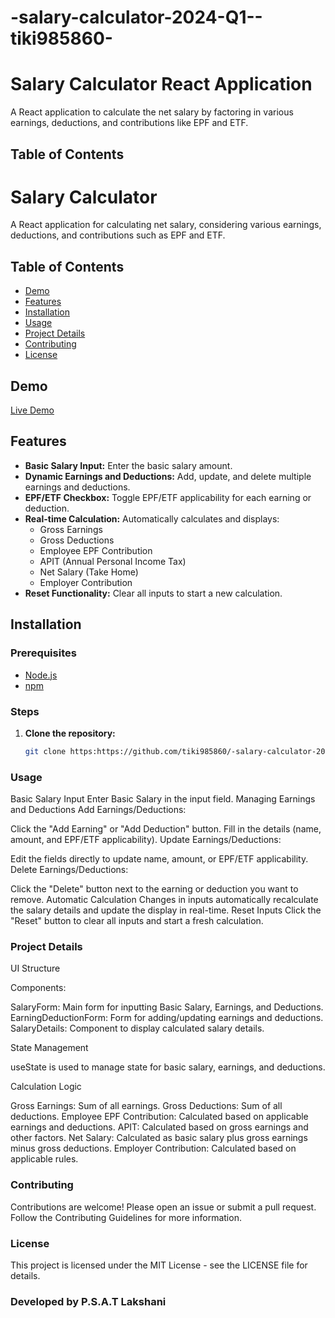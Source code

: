 # -salary-calculator-2024-Q1--tiki985860-
# Salary Calculator React Application

A React application to calculate the net salary by factoring in various earnings, deductions, and contributions like EPF and ETF.

## Table of Contents

# Salary Calculator

A React application for calculating net salary, considering various earnings, deductions, and contributions such as EPF and ETF.

## Table of Contents

- [Demo](#demo)
- [Features](#features)
- [Installation](#installation)
- [Usage](#usage)
- [Project Details](#project-details)
- [Contributing](#contributing)
- [License](#license)

## Demo

[Live Demo](https://your-demo-link.com)

## Features

- **Basic Salary Input:** Enter the basic salary amount.
- **Dynamic Earnings and Deductions:** Add, update, and delete multiple earnings and deductions.
- **EPF/ETF Checkbox:** Toggle EPF/ETF applicability for each earning or deduction.
- **Real-time Calculation:** Automatically calculates and displays:
  - Gross Earnings
  - Gross Deductions
  - Employee EPF Contribution
  - APIT (Annual Personal Income Tax)
  - Net Salary (Take Home)
  - Employer Contribution
- **Reset Functionality:** Clear all inputs to start a new calculation.

## Installation

### Prerequisites

- [Node.js](https://nodejs.org/)
- [npm](https://www.npmjs.com/)

### Steps

1. **Clone the repository:**
   ```bash
   git clone https:https://github.com/tiki985860/-salary-calculator-2024-Q1--tiki985860-.git
   
### Usage
Basic Salary Input
Enter Basic Salary in the input field.
Managing Earnings and Deductions
Add Earnings/Deductions:

Click the "Add Earning" or "Add Deduction" button.
Fill in the details (name, amount, and EPF/ETF applicability).
Update Earnings/Deductions:

Edit the fields directly to update name, amount, or EPF/ETF applicability.
Delete Earnings/Deductions:

Click the "Delete" button next to the earning or deduction you want to remove.
Automatic Calculation
Changes in inputs automatically recalculate the salary details and update the display in real-time.
Reset Inputs
Click the "Reset" button to clear all inputs and start a fresh calculation.

### Project Details

UI Structure

Components:

SalaryForm: Main form for inputting Basic Salary, Earnings, and Deductions.
EarningDeductionForm: Form for adding/updating earnings and deductions.
SalaryDetails: Component to display calculated salary details.

State Management

useState is used to manage state for basic salary, earnings, and deductions.

Calculation Logic

Gross Earnings: Sum of all earnings.
Gross Deductions: Sum of all deductions.
Employee EPF Contribution: Calculated based on applicable earnings and deductions.
APIT: Calculated based on gross earnings and other factors.
Net Salary: Calculated as basic salary plus gross earnings minus gross deductions.
Employer Contribution: Calculated based on applicable rules.

### Contributing
Contributions are welcome! Please open an issue or submit a pull request. Follow the Contributing Guidelines for more information.

### License
This project is licensed under the MIT License - see the LICENSE file for details.

### Developed by P.S.A.T Lakshani


   
